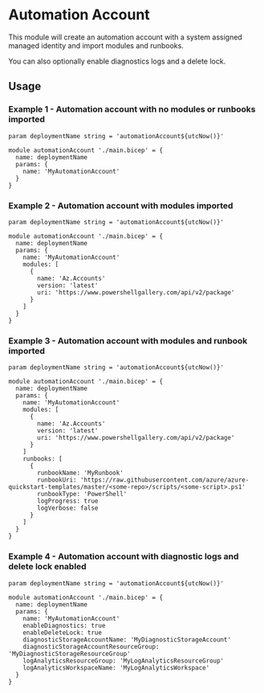 # Automation Account
This module will create an automation account with a system assigned managed identity and import modules and runbooks.

You can also optionally enable diagnostics logs and a delete lock.

## Usage

### Example 1 - Automation account with no modules or runbooks imported
``` bicep
param deploymentName string = 'automationAccount${utcNow()}'

module automationAccount './main.bicep' = {
  name: deploymentName  
  params: {
    name: 'MyAutomationAccount'
  }
}
```

### Example 2 - Automation account with modules imported
``` bicep
param deploymentName string = 'automationAccount${utcNow()}'

module automationAccount './main.bicep' = {
  name: deploymentName  
  params: {
    name: 'MyAutomationAccount'
    modules: [
      {
        name: 'Az.Accounts'
        version: 'latest'
        uri: 'https://www.powershellgallery.com/api/v2/package'
      }
    ]    
  }
}
```

### Example 3 - Automation account with modules and runbook imported
``` bicep
param deploymentName string = 'automationAccount${utcNow()}'

module automationAccount './main.bicep' = {
  name: deploymentName  
  params: {
    name: 'MyAutomationAccount'
    modules: [
      {
        name: 'Az.Accounts'
        version: 'latest'
        uri: 'https://www.powershellgallery.com/api/v2/package'
      }
    ]
    runbooks: [
      {
        runbookName: 'MyRunbook'
        runbookUri: 'https://raw.githubusercontent.com/azure/azure-quickstart-templates/master/<some-repo>/scripts/<some-script>.ps1'
        runbookType: 'PowerShell'
        logProgress: true
        logVerbose: false
      }
    ]        
  }
}
```

### Example 4 - Automation account with diagnostic logs and delete lock enabled
``` bicep
param deploymentName string = 'automationAccount${utcNow()}'

module automationAccount './main.bicep' = {
  name: deploymentName  
  params: {
    name: 'MyAutomationAccount'
    enableDiagnostics: true
    enableDeleteLock: true
    diagnosticStorageAccountName: 'MyDiagnosticStorageAccount'
    diagnosticStorageAccountResourceGroup: 'MyDiagnosticStorageResourceGroup'
    logAnalyticsResourceGroup: 'MyLogAnalyticsResourceGroup'
    logAnalyticsWorkspaceName: 'MyLogAnalyticsWorkspace'    
  }
}
```